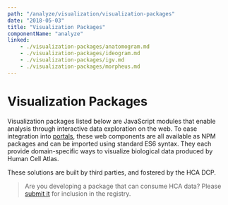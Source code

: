 ```yaml
---
path: "/analyze/visualization/visualization-packages"
date: "2018-05-03"
title: "Visualization Packages"
componentName: "analyze"
linked:
    - ./visualization-packages/anatomogram.md
    - ./visualization-packages/ideogram.md
    - ./visualization-packages/igv.md
    - ./visualization-packages/morpheus.md
---
```


# Visualization Packages

Visualization packages listed below are JavaScript modules that enable analysis through interactive data exploration on the web.  To ease integration into [portals](/analyze), these web components are all available as NPM packages and can be imported using standard ES6 syntax.  They each provide domain-specific ways to visualize biological data produced by Human Cell Atlas.

These solutions are built by third parties, and fostered by the HCA DCP.

>Are you developing a package that can consume HCA data? Please [submit it](/contribute/analysis-tools-registry) for inclusion in the registry.
